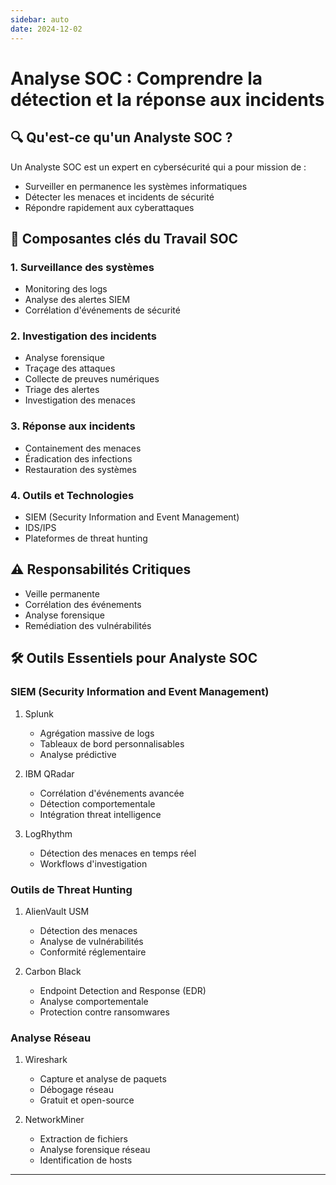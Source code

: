```yaml
---
sidebar: auto
date: 2024-12-02
---
```


# Analyse SOC : Comprendre la détection et la réponse aux incidents
<ESDInfo />

## 🔍 Qu'est-ce qu'un Analyste SOC ?

Un Analyste SOC est un expert en cybersécurité qui a pour mission de :

* Surveiller en permanence les systèmes informatiques
* Détecter les menaces et incidents de sécurité
* Répondre rapidement aux cyberattaques

## 🚀 Composantes clés du Travail SOC

### 1. Surveillance des systèmes
* Monitoring des logs
* Analyse des alertes SIEM
* Corrélation d'événements de sécurité

### 2. Investigation des incidents
* Analyse forensique
* Traçage des attaques
* Collecte de preuves numériques
* Triage des alertes
* Investigation des menaces

### 3. Réponse aux incidents
* Containement des menaces
* Éradication des infections
* Restauration des systèmes

### 4. Outils et Technologies
* SIEM (Security Information and Event Management)
* IDS/IPS
* Plateformes de threat hunting

## ⚠️ Responsabilités Critiques
* Veille permanente
* Corrélation des événements
* Analyse forensique
* Remédiation des vulnérabilités

## 🛠️ Outils Essentiels pour Analyste SOC
### SIEM (Security Information and Event Management)
1. Splunk

    * Agrégation massive de logs
    * Tableaux de bord personnalisables
    * Analyse prédictive

2. IBM QRadar
    * Corrélation d'événements avancée
    * Détection comportementale
    * Intégration threat intelligence

3. LogRhythm
    * Détection des menaces en temps réel
    * Workflows d'investigation

### Outils de Threat Hunting

1. AlienVault USM
    * Détection des menaces
    * Analyse de vulnérabilités
    * Conformité réglementaire

2. Carbon Black
    * Endpoint Detection and Response (EDR)
    * Analyse comportementale
    * Protection contre ransomwares
  
### Analyse Réseau

1. Wireshark
    * Capture et analyse de paquets
    * Débogage réseau
    * Gratuit et open-source

2. NetworkMiner
    * Extraction de fichiers
    * Analyse forensique réseau
    * Identification de hosts

<hr>